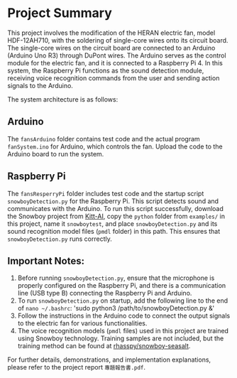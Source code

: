 <!--## 摘要
本專題改裝了HERAN的電風扇，型號HDF-12AH710，對其電路板進行焊接(焊上單心線)
電路板上的單心線會經由杜邦線轉接到Arduino，以實現Arduino(Arduino uno R3)對電風扇的控制，因此Arduino作為對電風扇的控制模組，而Arduino連接著樹梅派(RaspberryPi 4)，樹梅派在此系統作為聲音感測模組，接收聲音辨識使用者需求，並將動作訊號輸出給Arduino。

因此系統架構如下：

## Arduino
在fansArduino資料夾中包含了Arduino相關的測試程式碼及實際運行於系統中的程式碼fanSystem.ino，將其燒錄至Arduino板中即可運行。

## ResperryPi
在fansResperryPi資料夾中包含了ResperryPi相關的測試程式碼及開機即運行之程式snowboyDetection.py，也就是偵測聲音並跟Arduino通訊的程式。
這個程式要能正常運行需要於樹梅派中下載https://github.com/Kitt-AI 的snowboy專案，將此專案的examples/資料夾中python資料夾複製一份，
命名為snowboytest，然後將snowboyDetection.py及其聲音辨識模型檔案(pmdl資料夾)放到這個路徑下，snowboyDetection.py即可正常運行

## 注意事項：
1.運行snowboyDetection.py前需要正常在ResperryPi設定好麥克風、ResperryPi跟Arduino間需要先接通訊用線(USB type B即可)
2.要使snowboyDetection.py開機自動執行需要做一些設定：
在cmd執行nano ~/.bashrc
在檔案末端添加：sudo python3 snowboyDetection.py之絕對路徑 &
3.Arduino需依照程式碼內容將輸出信號接角接上電風扇作為各種功能對應的控制線
4.這些聲音辨識的pmdl檔案來源為經由snowboy技術訓練後的結果，本專題訓練樣本採自行錄製並未上傳
訓練方法可見 https://github.com/rhasspy/snowboy-seasalt

其餘成果展示及實作說明可見專題報告書.pdf
-->

# Project Summary

This project involves the modification of the HERAN electric fan, model HDF-12AH710, with the soldering of single-core wires onto its circuit board. The single-core wires on the circuit board are connected to an Arduino (Arduino Uno R3) through DuPont wires. The Arduino serves as the control module for the electric fan, and it is connected to a Raspberry Pi 4. In this system, the Raspberry Pi functions as the sound detection module, receiving voice recognition commands from the user and sending action signals to the Arduino.

The system architecture is as follows:

## Arduino
The `fansArduino` folder contains test code and the actual program `fanSystem.ino` for Arduino, which controls the fan. Upload the code to the Arduino board to run the system.

## Raspberry Pi
The `fansResperryPi` folder includes test code and the startup script `snowboyDetection.py` for the Raspberry Pi. This script detects sound and communicates with the Arduino. To run this script successfully, download the Snowboy project from [Kitt-AI](https://github.com/Kitt-AI), copy the `python` folder from `examples/` in this project, name it `snowboytest`, and place `snowboyDetection.py` and its sound recognition model files (`pmdl` folder) in this path. This ensures that `snowboyDetection.py` runs correctly.

## Important Notes:
1. Before running `snowboyDetection.py`, ensure that the microphone is properly configured on the Raspberry Pi, and there is a communication line (USB type B) connecting the Raspberry Pi and Arduino.
2. To run `snowboyDetection.py` on startup, add the following line to the end of `nano ~/.bashrc`:
'sudo python3 /path/to/snowboyDetection.py &'
3. Follow the instructions in the Arduino code to connect the output signals to the electric fan for various functionalities.
4. The voice recognition models (`pmdl` files) used in this project are trained using Snowboy technology. Training samples are not included, but the training method can be found at [rhasspy/snowboy-seasalt](https://github.com/rhasspy/snowboy-seasalt).

For further details, demonstrations, and implementation explanations, please refer to the project report `專題報告書.pdf`.
